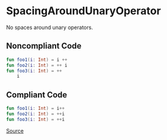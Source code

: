 # SpacingAroundUnaryOperator

No spaces around unary operators.

## Noncompliant Code

```kotlin
fun foo1(i: Int) = i ++
fun foo2(i: Int) = ++ i
fun foo3(i: Int) = ++
    i
```
## Compliant Code

```kotlin
fun foo1(i: Int) = i++
fun foo2(i: Int) = ++i
fun foo3(i: Int) = ++i
```

[Source](https://detekt.dev/docs/rules/formatting#spacingaroundunaryoperator)
